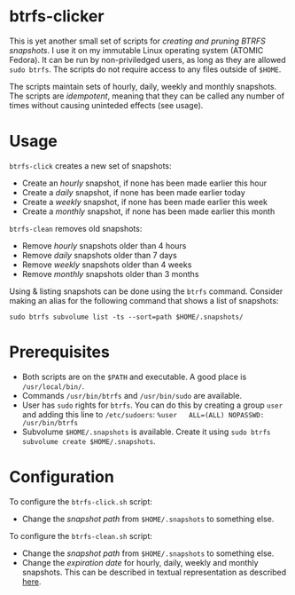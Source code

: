 # btrfs-clicker

This is yet another small set of scripts for _creating and pruning BTRFS snapshots_. I use it on my immutable Linux operating system (ATOMIC Fedora). It can be run by non-priviledged users, as long as they are allowed `sudo btrfs`. The scripts do not require access to any files outside of `$HOME`.

The scripts maintain sets of hourly, daily, weekly and monthly snapshots. The scripts are _idempotent_, meaning that they can be called any number of times without causing uninteded effects (see usage).

# Usage
`btrfs-click` creates a new set of snapshots:
* Create an _hourly_ snapshot, if none has been made earlier this hour
* Create a _daily_ snapshot, if none has been made earlier today
* Create a _weekly_ snapshot, if none has been made earlier this week
* Create a _monthly_ snapshot, if none has been made earlier this month

`btrfs-clean` removes old snapshots:
* Remove _hourly_ snapshots older than 4 hours
* Remove _daily_ snapshots older than 7 days
* Remove _weekly_ snapshots older than 4 weeks
* Remove _monthly_ snapshots older than 3 months

Using & listing snapshots can be done using the `btrfs` command. Consider making an alias for the following command that shows a list of snapshots:
```
sudo btrfs subvolume list -ts --sort=path $HOME/.snapshots/
```

# Prerequisites
* Both scripts are on the `$PATH` and executable. A good place is `/usr/local/bin/`.
* Commands `/usr/bin/btrfs` and `/usr/bin/sudo` are available.
* User has `sudo` rights for `btrfs`. You can do this by creating a group `user` and adding this line to `/etc/sudoers`: `%user   ALL=(ALL) NOPASSWD: /usr/bin/btrfs`
* Subvolume `$HOME/.snapshots` is available. Create it using `sudo btrfs subvolume create $HOME/.snapshots`.

# Configuration
To configure the `btrfs-click.sh` script:
* Change the _snapshot path_ from `$HOME/.snapshots` to something else.

To configure the `btrfs-clean.sh` script:
* Change the _snapshot path_ from `$HOME/.snapshots` to something else.
* Change the _expiration date_ for hourly, daily, weekly and monthly snapshots. This can be described in textual representation as described [here](https://www.gnu.org/software/coreutils/manual/html_node/Relative-items-in-date-strings.html#Relative-items-in-date-strings-1).
